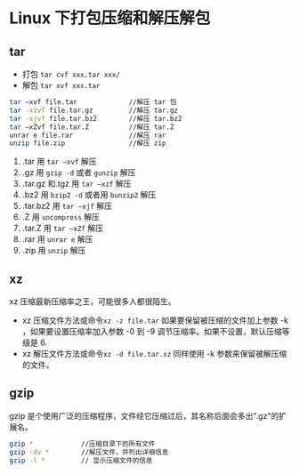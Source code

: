# Linux 下打包压缩和解压解包

## tar

- 打包 `tar cvf xxx.tar xxx/`
- 解包 `tar xvf xxx.tar`

```bash
tar –xvf file.tar             //解压 tar 包
tar -xzvf file.tar.gz         //解压 tar.gz
tar -xjvf file.tar.bz2        //解压 tar.bz2
tar –xZvf file.tar.Z          //解压 tar.Z
unrar e file.rar              //解压 rar
unzip file.zip                //解压 zip
```

1. .tar 用 `tar –xvf` 解压
2. .gz 用 `gzip -d` 或者 `gunzip` 解压
3. .tar.gz 和.tgz 用 `tar –xzf` 解压
4. .bz2 用 `bzip2 -d` 或者用 `bunzip2` 解压
5. .tar.bz2 用 `tar –xjf` 解压
6. .Z 用 `uncompress` 解压
7. .tar.Z 用 `tar –xZf` 解压
8. .rar 用 `unrar e` 解压
9. .zip 用 `unzip` 解压

## xz

xz 压缩最新压缩率之王，可能很多人都很陌生。

- xz 压缩文件方法或命令`xz -z file.tar`
  如果要保留被压缩的文件加上参数 -k ，如果要设置压缩率加入参数 -0 到 -9 调节压缩率。如果不设置，默认压缩等级是 6.
- xz 解压文件方法或命令`xz -d file.tar.xz`
  同样使用 -k 参数来保留被解压缩的文件。

## gzip

gzip 是个使用广泛的压缩程序，文件经它压缩过后，其名称后面会多出".gz"的扩展名。

```bash
gzip *            //压缩目录下的所有文件
gzip -dv *        //解压文件，并列出详细信息
gzip -l *         // 显示压缩文件的信息
```
